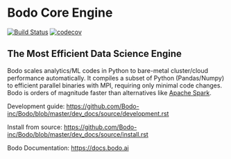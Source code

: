 # Bodo Core Engine

[![Build Status](https://dev.azure.com/bodo-inc/Bodo/_apis/build/status/Bodo-inc.Bodo?branchName=master)](https://dev.azure.com/bodo-inc/Bodo/_build/latest?definitionId=1&branchName=master)
[![codecov](https://codecov.io/gh/Bodo-inc/Bodo/branch/master/graph/badge.svg?token=zYHQy0R9ck)](https://codecov.io/gh/Bodo-inc/Bodo)

## The Most Efficient Data Science Engine

Bodo scales analytics/ML codes in Python
to bare-metal cluster/cloud performance automatically.
It compiles a subset of Python (Pandas/Numpy) to efficient parallel binaries
with MPI, requiring only minimal code changes.
Bodo is orders of magnitude faster than
alternatives like [Apache Spark](http://spark.apache.org).


Development guide: https://github.com/Bodo-inc/Bodo/blob/master/dev_docs/source/development.rst

Install from source: https://github.com/Bodo-inc/Bodo/blob/master/dev_docs/source/install.rst

Bodo Documentation: https://docs.bodo.ai
